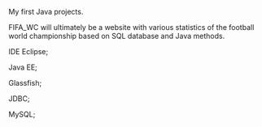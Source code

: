My first Java projects.

FIFA_WC will ultimately be a website with various statistics of the football world championship based on SQL database and Java methods.

IDE Eclipse;

Java EE;

Glassfish;

JDBC;

MySQL;
